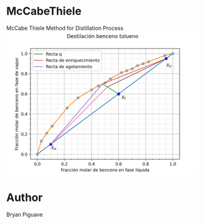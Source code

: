 # McCabeThiele
McCabe Thiele Method for Distillation Process
![destilation](Destilacion.png)



# Author 
Bryan Piguave 
